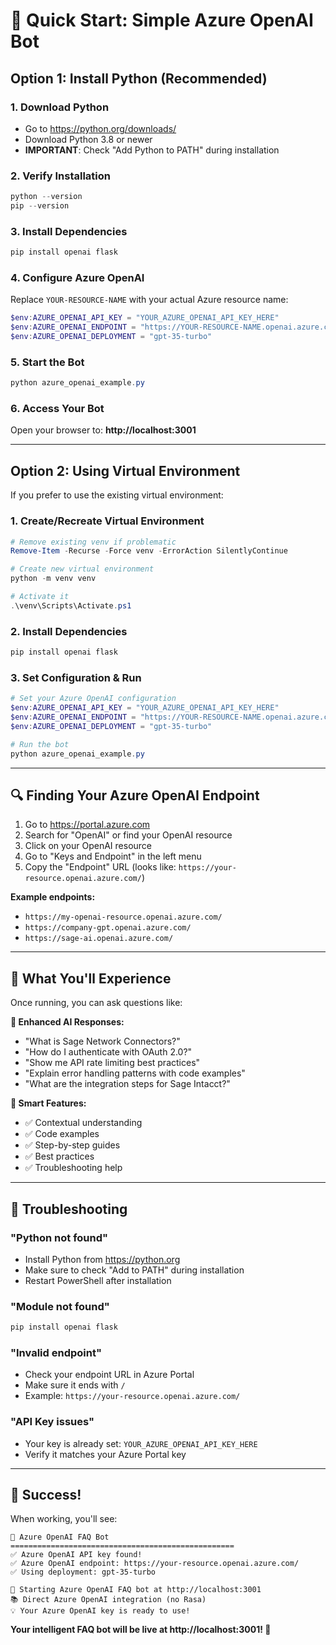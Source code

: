 # 🚀 Quick Start: Simple Azure OpenAI Bot

## Option 1: Install Python (Recommended)

### 1. Download Python
- Go to https://python.org/downloads/
- Download Python 3.8 or newer
- **IMPORTANT**: Check "Add Python to PATH" during installation

### 2. Verify Installation
```powershell
python --version
pip --version
```

### 3. Install Dependencies
```powershell
pip install openai flask
```

### 4. Configure Azure OpenAI
Replace `YOUR-RESOURCE-NAME` with your actual Azure resource name:

```powershell
$env:AZURE_OPENAI_API_KEY = "YOUR_AZURE_OPENAI_API_KEY_HERE"
$env:AZURE_OPENAI_ENDPOINT = "https://YOUR-RESOURCE-NAME.openai.azure.com/"
$env:AZURE_OPENAI_DEPLOYMENT = "gpt-35-turbo"
```

### 5. Start the Bot
```powershell
python azure_openai_example.py
```

### 6. Access Your Bot
Open your browser to: **http://localhost:3001**

---

## Option 2: Using Virtual Environment

If you prefer to use the existing virtual environment:

### 1. Create/Recreate Virtual Environment
```powershell
# Remove existing venv if problematic
Remove-Item -Recurse -Force venv -ErrorAction SilentlyContinue

# Create new virtual environment
python -m venv venv

# Activate it
.\venv\Scripts\Activate.ps1
```

### 2. Install Dependencies
```powershell
pip install openai flask
```

### 3. Set Configuration & Run
```powershell
# Set your Azure OpenAI configuration
$env:AZURE_OPENAI_API_KEY = "YOUR_AZURE_OPENAI_API_KEY_HERE"
$env:AZURE_OPENAI_ENDPOINT = "https://YOUR-RESOURCE-NAME.openai.azure.com/"
$env:AZURE_OPENAI_DEPLOYMENT = "gpt-35-turbo"

# Run the bot
python azure_openai_example.py
```

---

## 🔍 Finding Your Azure OpenAI Endpoint

1. Go to https://portal.azure.com
2. Search for "OpenAI" or find your OpenAI resource
3. Click on your OpenAI resource
4. Go to "Keys and Endpoint" in the left menu
5. Copy the "Endpoint" URL (looks like: `https://your-resource.openai.azure.com/`)

**Example endpoints:**
- `https://my-openai-resource.openai.azure.com/`
- `https://company-gpt.openai.azure.com/`
- `https://sage-ai.openai.azure.com/`

---

## 💬 What You'll Experience

Once running, you can ask questions like:

**🤖 Enhanced AI Responses:**
- "What is Sage Network Connectors?"
- "How do I authenticate with OAuth 2.0?"
- "Show me API rate limiting best practices"
- "Explain error handling patterns with code examples"
- "What are the integration steps for Sage Intacct?"

**🎯 Smart Features:**
- ✅ Contextual understanding
- ✅ Code examples
- ✅ Step-by-step guides
- ✅ Best practices
- ✅ Troubleshooting help

---

## 🚨 Troubleshooting

### "Python not found"
- Install Python from https://python.org
- Make sure to check "Add to PATH" during installation
- Restart PowerShell after installation

### "Module not found"
```powershell
pip install openai flask
```

### "Invalid endpoint"
- Check your endpoint URL in Azure Portal
- Make sure it ends with `/`
- Example: `https://your-resource.openai.azure.com/`

### "API Key issues"
- Your key is already set: `YOUR_AZURE_OPENAI_API_KEY_HERE`
- Verify it matches your Azure Portal key

---

## 🎉 Success!

When working, you'll see:
```
🤖 Azure OpenAI FAQ Bot
==================================================
✅ Azure OpenAI API key found!
✅ Azure OpenAI endpoint: https://your-resource.openai.azure.com/
✅ Using deployment: gpt-35-turbo

🚀 Starting Azure OpenAI FAQ bot at http://localhost:3001
📚 Direct Azure OpenAI integration (no Rasa)
💡 Your Azure OpenAI key is ready to use!
```

**Your intelligent FAQ bot will be live at http://localhost:3001! 🚀** 